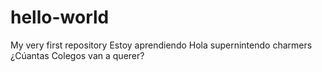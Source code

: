 # hello-world
My very first repository
Estoy aprendiendo
Hola supernintendo charmers
¿Cúantas Colegos van a querer?
